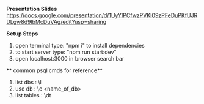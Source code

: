 **Presentation Slides**
https://docs.google.com/presentation/d/1UyYIPCfwzPVKI09zPFeDuPKfUJRDLgw8d9lbMcDuVAg/edit?usp=sharing

**Setup Steps**

1. open terminal type: "npm i" to install dependencies
2. to start server type: "npm run start:dev"
3. open localhost:3000 in browser search bar

** common psql cmds for reference**

1. list dbs : \l
2. use db : \c <name_of_db>
3. list tables : \dt
